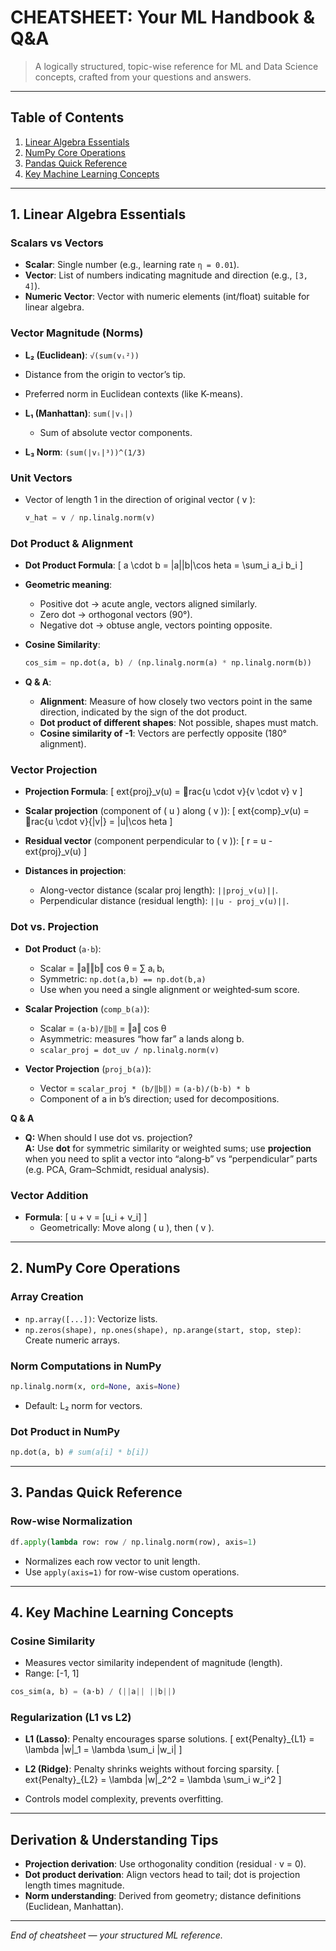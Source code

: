 # CHEATSHEET: Your ML Handbook & Q&A

> A logically structured, topic-wise reference for ML and Data Science concepts, crafted from your questions and answers.

---

## Table of Contents

1. [Linear Algebra Essentials](#linear-algebra-essentials)
2. [NumPy Core Operations](#numpy-core-operations)
3. [Pandas Quick Reference](#pandas-quick-reference)
4. [Key Machine Learning Concepts](#key-machine-learning-concepts)

---

## 1. Linear Algebra Essentials

### Scalars vs Vectors

- **Scalar**: Single number (e.g., learning rate `η = 0.01`).
- **Vector**: List of numbers indicating magnitude and direction (e.g., `[3, 4]`).
- **Numeric Vector**: Vector with numeric elements (int/float) suitable for linear algebra.

### Vector Magnitude (Norms)

-  **L₂ (Euclidean)**: `√(sum(vᵢ²))`
  - Distance from the origin to vector’s tip.
  - Preferred norm in Euclidean contexts (like K-means).

- **L₁ (Manhattan)**: `sum(|vᵢ|)`
  - Sum of absolute vector components.

- **L₃ Norm**: `(sum(|vᵢ|³))^(1/3)`


### Unit Vectors

- Vector of length 1 in the direction of original vector \( v \): 
  ```python
  v_hat = v / np.linalg.norm(v)
  ```

### Dot Product & Alignment

- **Dot Product Formula**:
  \[
  a \cdot b = \|a\|\|b\|\cos	heta = \sum_i a_i b_i
  \]

- **Geometric meaning**:
  - Positive dot → acute angle, vectors aligned similarly.
  - Zero dot → orthogonal vectors (90°).
  - Negative dot → obtuse angle, vectors pointing opposite.

- **Cosine Similarity**:
  ```python
  cos_sim = np.dot(a, b) / (np.linalg.norm(a) * np.linalg.norm(b))
  ```

- **Q & A**:
  - **Alignment**: Measure of how closely two vectors point in the same direction, indicated by the sign of the dot product.
  - **Dot product of different shapes**: Not possible, shapes must match.
  - **Cosine similarity of -1**: Vectors are perfectly opposite (180° alignment).

### Vector Projection

- **Projection Formula**:
  \[
  	ext{proj}_v(u) = rac{u \cdot v}{v \cdot v} v
  \]

- **Scalar projection** (component of \( u \) along \( v \)):
  \[
  	ext{comp}_v(u) = rac{u \cdot v}{\|v\|} = \|u\|\cos	heta
  \]

- **Residual vector** (component perpendicular to \( v \)):
  \[
  r = u - 	ext{proj}_v(u)
  \]

- **Distances in projection**:
  - Along-vector distance (scalar proj length): `||proj_v(u)||`.
  - Perpendicular distance (residual length): `||u - proj_v(u)||`.
  
### Dot vs. Projection

- **Dot Product** (`a·b`):  
  - Scalar = ‖a‖‖b‖ cos θ = ∑ aᵢ bᵢ  
  - Symmetric: `np.dot(a,b) == np.dot(b,a)`  
  - Use when you need a single alignment or weighted‑sum score.

- **Scalar Projection** (`comp_b(a)`):  
  - Scalar = `(a·b)/‖b‖` = ‖a‖ cos θ  
  - Asymmetric: measures “how far” a lands along b.  
  - `scalar_proj = dot_uv / np.linalg.norm(v)`

- **Vector Projection** (`proj_b(a)`):  
  - Vector = `scalar_proj * (b/‖b‖)` = `(a·b)/(b·b) * b`  
  - Component of a in b’s direction; used for decompositions.

**Q & A**  
- **Q:** When should I use dot vs. projection?  
  **A:** Use **dot** for symmetric similarity or weighted sums; use **projection** when you need to split a vector into “along‑b” vs “perpendicular” parts (e.g. PCA, Gram–Schmidt, residual analysis).


### Vector Addition

- **Formula**:
  \[
  u + v = [u_i + v_i]
  \]
  - Geometrically: Move along \( u \), then \( v \).

---

## 2. NumPy Core Operations

### Array Creation

- `np.array([...])`: Vectorize lists.
- `np.zeros(shape), np.ones(shape), np.arange(start, stop, step)`: Create numeric arrays.

### Norm Computations in NumPy

```python
np.linalg.norm(x, ord=None, axis=None)
```

- Default: L₂ norm for vectors.

### Dot Product in NumPy

```python
np.dot(a, b) # sum(a[i] * b[i])
```

---

## 3. Pandas Quick Reference

### Row-wise Normalization

```python
df.apply(lambda row: row / np.linalg.norm(row), axis=1)
```

- Normalizes each row vector to unit length.
- Use `apply(axis=1)` for row-wise custom operations.

---

## 4. Key Machine Learning Concepts

### Cosine Similarity

- Measures vector similarity independent of magnitude (length).
- Range: [-1, 1]

```python
cos_sim(a, b) = (a·b) / (||a|| ||b||)
```

### Regularization (L1 vs L2)

- **L1 (Lasso)**: Penalty encourages sparse solutions.
  \[
  	ext{Penalty}_{L1} = \lambda \|w\|_1 = \lambda \sum_i |w_i|
  \]

- **L2 (Ridge)**: Penalty shrinks weights without forcing sparsity.
  \[
  	ext{Penalty}_{L2} = \lambda \|w\|_2^2 = \lambda \sum_i w_i^2
  \]

- Controls model complexity, prevents overfitting.

---

## Derivation & Understanding Tips

- **Projection derivation**: Use orthogonality condition (residual · v = 0).
- **Dot product derivation**: Align vectors head to tail; dot is projection length times magnitude.
- **Norm understanding**: Derived from geometry; distance definitions (Euclidean, Manhattan).

---

*End of cheatsheet — your structured ML reference.*
